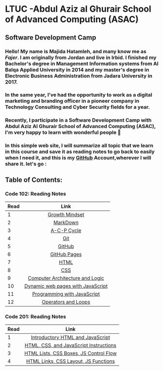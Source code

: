 # LTUC -Abdul Aziz al Ghurair School of Advanced Computing (ASAC)
## Software Development Camp

### **Hello!** My name is **Majida Hatamleh**, and many know me as *Fajer*. I am originally from Jordan and live in Irbid. I finished my Bachelor's degree in Management Information systems from Al Balqa Applied University in 2014 and my master's degree in Electronic Business Administration from Jadara University in 2017.

### In the same year, I’ve had the opportunity to work as a **digital marketing and branding officer** in a pioneer company in Technology Consulting and  Cyber Security fields for a year.

### Recently, I participate in a __Software Development Camp__ with __Abdul Aziz Al Ghurair School of Advanced Computing (ASAC)__, I'm very happy to learn with wonderful people :purple_heart:
  
### In this simple web site, I will summarize all topic that we learn in this course and save it as reading notes to go back to easily when I need it, and this is my [GitHub](https://github.com/majida-hatamleh) Account,wherever I will share it. let's go : 


## Table of Contents:

 ### Code 102: Reading Notes

Read       | Link     
 ------------- |:-------------:
1    | [Growth Mindset](https://majida-hatamleh.github.io/reading-notes/Code-102-Reading-Notes/growth-mindset)
2    | [MarkDown](https://majida-hatamleh.github.io/reading-notes/Code-102-Reading-Notes/markdown) 
3    | [A-C-P Cycle](https://majida-hatamleh.github.io/reading-notes/Code-102-Reading-Notes/acp)
4    | [Git](https://majida-hatamleh.github.io/reading-notes/Code-102-Reading-Notes/git)
5    | [GitHub](https://majida-hatamleh.github.io/reading-notes/Code-102-Reading-Notes/github)
6    | [GitHub Pages](https://majida-hatamleh.github.io/reading-notes/Code-102-Reading-Notes/github_pages)
7    | [HTML ](https://majida-hatamleh.github.io/reading-notes/Code-102-Reading-Notes/html-layout)
8    | [ CSS ](https://majida-hatamleh.github.io/reading-notes/Code-102-Reading-Notes/html-and-css.md)
9    | [Computer Architecture and Logic](https://majida-hatamleh.github.io/reading-notes/Code-102-Reading-Notes/computer-architecture)
10   | [Dynamic web pages with JavaScript ](https://majida-hatamleh.github.io/reading-notes/Code-102-Reading-Notes/java-script)
11   | [Programming with JavaScript](https://majida-hatamleh.github.io/reading-notes/Code-102-Reading-Notes/programming)
12   | [Operators and Loops ](https://majida-hatamleh.github.io/reading-notes/Code-102-Reading-Notes/operators)


 ### Code 201: Reading Notes
 
Read       | Link     
 ------------- |:-------------:
 1|  [Introductory HTML and JavaScript](https://majida-hatamleh.github.io/reading-notes/Code-201-Reading-Notes/class-01)
 2 | [HTML, CSS, and JavaScript Instructions](https://majida-hatamleh.github.io/reading-notes/Code-201-Reading-Notes/class-02)
 3 | [HTML Lists, CSS Boxes, JS Control Flow](https://majida-hatamleh.github.io/reading-notes/Code-201-Reading-Notes/class_03)
 4 | [HTML Links, CSS Layout, JS Functions](https://majida-hatamleh.github.io/reading-notes/Code-201-Reading-Notes/class_04)





